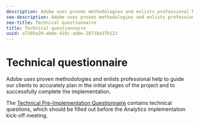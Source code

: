 ```yaml
---
description: Adobe uses proven methodologies and enlists professional help to guide our clients to accurately plan in the initial stages of the project and to successfully complete the implementation.
seo-description: Adobe uses proven methodologies and enlists professional help to guide our clients to accurately plan in the initial stages of the project and to successfully complete the implementation.
seo-title: Technical questionnaire
title: Technical questionnaire
uuid: a7385e29-ab8e-419c-adbe-28738a37b121
---
```


# Technical questionnaire

Adobe uses proven methodologies and enlists professional help to guide our clients to accurately plan in the initial stages of the project and to successfully complete the implementation.

The [Technical Pre-Implementation Questionnaire](assets/Technical-Pre-Implementation-Questionnaire-1.docx) contains technical questions, which should be filled out before the Analytics implementation kick-off meeting. 
